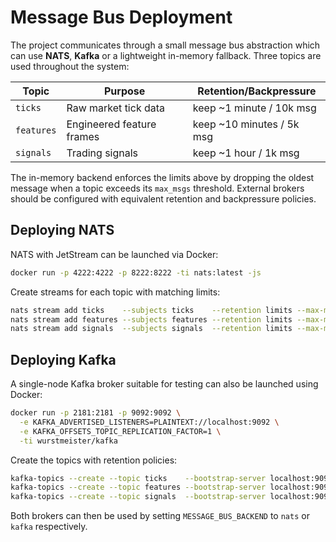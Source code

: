 # Message Bus Deployment

The project communicates through a small message bus abstraction which can
use **NATS**, **Kafka** or a lightweight in-memory fallback.  Three topics are
used throughout the system:

| Topic    | Purpose                      | Retention/Backpressure |
|----------|-----------------------------|------------------------|
| `ticks`  | Raw market tick data         | keep ~1 minute / 10k msg|
| `features` | Engineered feature frames | keep ~10 minutes / 5k msg|
| `signals`  | Trading signals            | keep ~1 hour / 1k msg|

The in-memory backend enforces the limits above by dropping the oldest message
when a topic exceeds its `max_msgs` threshold.  External brokers should be
configured with equivalent retention and backpressure policies.

## Deploying NATS

NATS with JetStream can be launched via Docker:

```bash
docker run -p 4222:4222 -p 8222:8222 -ti nats:latest -js
```

Create streams for each topic with matching limits:

```bash
nats stream add ticks    --subjects ticks    --retention limits --max-msgs 10000 --max-age 1m
nats stream add features --subjects features --retention limits --max-msgs 5000  --max-age 10m
nats stream add signals  --subjects signals  --retention limits --max-msgs 1000  --max-age 1h
```

## Deploying Kafka

A single-node Kafka broker suitable for testing can also be launched using
Docker:

```bash
docker run -p 2181:2181 -p 9092:9092 \
  -e KAFKA_ADVERTISED_LISTENERS=PLAINTEXT://localhost:9092 \
  -e KAFKA_OFFSETS_TOPIC_REPLICATION_FACTOR=1 \
  -ti wurstmeister/kafka
```

Create the topics with retention policies:

```bash
kafka-topics --create --topic ticks    --bootstrap-server localhost:9092 --config retention.ms=60000 --partitions 1 --replication-factor 1
kafka-topics --create --topic features --bootstrap-server localhost:9092 --config retention.ms=600000 --partitions 1 --replication-factor 1
kafka-topics --create --topic signals  --bootstrap-server localhost:9092 --config retention.ms=3600000 --partitions 1 --replication-factor 1
```

Both brokers can then be used by setting `MESSAGE_BUS_BACKEND` to `nats` or
`kafka` respectively.
